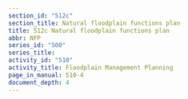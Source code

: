 ```yaml
---
section_id: "512c"
section_title: Natural floodplain functions plan
title: 512c Natural floodplain functions plan
abbr: NFP
series_id: "500"
series_title: 
activity_id: "510"
activity_title: Floodplain Management Planning
page_in_manual: 510-4
document_depth: 4
---
```


